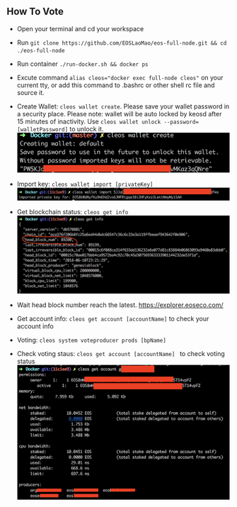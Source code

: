 ## How To Vote
* Open your terminal and cd your workspace

* Run `git clone https://github.com/EOSLaoMao/eos-full-node.git && cd ./eos-full-node`

* Run container `./run-docker.sh && docker ps`

* Excute command `alias cleos="docker exec full-node cleos"` on your current tty, or add this command to .bashrc or other shell rc file and source it.

* Create Wallet: `cleos wallet create`. Please save your wallet password in a security place. Please note: wallet will be auto locked by keosd after 15 minutes of inactivity. Use `cleos wallet unlock --password=[walletPassword]` to unlock it.
![](./images/00-createwallet.png)

* Import key: `cleos wallet import [privateKey]`
![](./images/01-importkey.png)

* Get blockchain status: `cleos get info` 
![](./images/02-getchaininfo.png)

* Wait head block number reach the latest. https://explorer.eoseco.com/

* Get account info: `cleos get account [accountName]` to check your account info 
 
* Voting: `cleos system voteproducer prods [bpName]`

* Check voting staus: `cleos get account [accountName] ` to check voting status
![](./images/03-votinginfo.png)
